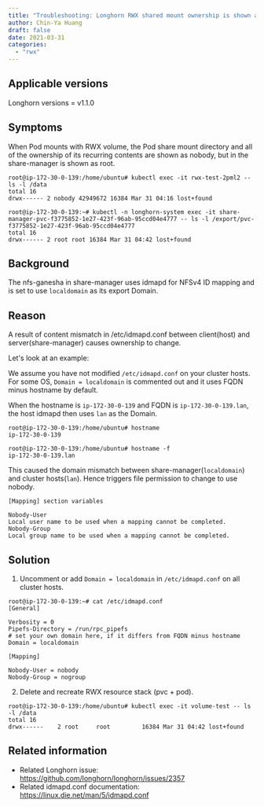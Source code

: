 ```yaml
---
title: "Troubleshooting: Longhorn RWX shared mount ownership is shown as nobody in consumer Pod"
author: Chin-Ya Huang
draft: false
date: 2021-03-31
categories:
  - "rwx"
---
```


## Applicable versions

Longhorn versions = v1.1.0

## Symptoms

When Pod mounts with RWX volume, the Pod share mount directory and all of the ownership of its recurring contents are shown as nobody, but in the share-manager is shown as root.

```
root@ip-172-30-0-139:/home/ubuntu# kubectl exec -it rwx-test-2pml2 -- ls -l /data
total 16
drwx------ 2 nobody 42949672 16384 Mar 31 04:16 lost+found

root@ip-172-30-0-139:~# kubectl -n longhorn-system exec -it share-manager-pvc-f3775852-1e27-423f-96ab-95ccd04e4777 -- ls -l /export/pvc-f3775852-1e27-423f-96ab-95ccd04e4777
total 16
drwx------ 2 root root 16384 Mar 31 04:42 lost+found
```

## Background

The nfs-ganesha in share-manager uses idmapd for NFSv4 ID mapping and is set to use `localdomain` as its export Domain.

## Reason

A result of content mismatch in /etc/idmapd.conf between client(host) and server(share-manager) causes ownership to change.

Let's look at an example:

We assume you have not modified `/etc/idmapd.conf` on your cluster hosts. For some OS, `Domain = localdomain` is commented out and it uses FQDN minus hostname by default. 

When the hostname is `ip-172-30-0-139` and FQDN is `ip-172-30-0-139.lan`, the host idmapd then uses `lan` as the Domain.
```
root@ip-172-30-0-139:/home/ubuntu# hostname
ip-172-30-0-139

root@ip-172-30-0-139:/home/ubuntu# hostname -f
ip-172-30-0-139.lan
```
This caused the domain mismatch between share-manager(`localdomain`) and cluster hosts(`lan`). Hence triggers file permission to change to use nobody.
```
[Mapping] section variables

Nobody-User
Local user name to be used when a mapping cannot be completed.
Nobody-Group
Local group name to be used when a mapping cannot be completed.
```

## Solution

1. Uncomment or add `Domain = localdomain` in `/etc/idmapd.conf` on all cluster hosts.
```
root@ip-172-30-0-139:~# cat /etc/idmapd.conf 
[General]

Verbosity = 0
Pipefs-Directory = /run/rpc_pipefs
# set your own domain here, if it differs from FQDN minus hostname
Domain = localdomain

[Mapping]

Nobody-User = nobody
Nobody-Group = nogroup
```
2. Delete and recreate RWX resource stack (pvc + pod).
```
root@ip-172-30-0-139:/home/ubuntu# kubectl exec -it volume-test -- ls -l /data
total 16
drwx------    2 root     root         16384 Mar 31 04:42 lost+found
```

## Related information

* Related Longhorn issue: https://github.com/longhorn/longhorn/issues/2357
* Related idmapd.conf documentation: https://linux.die.net/man/5/idmapd.conf
